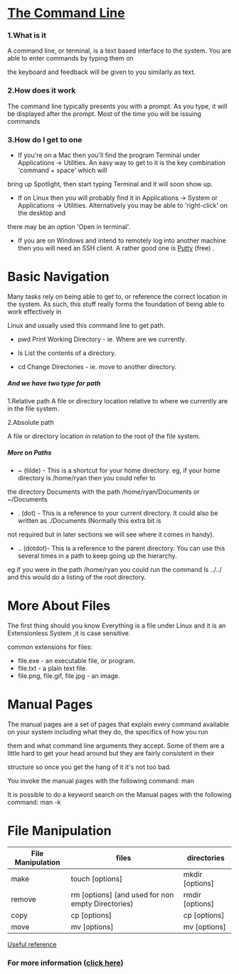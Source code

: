 # [The Command Line]([https://github.com/qais-alsgher/reading-notes/new/main/401](https://github.com/qais-alsgher/reading-notes/blob/main/401/The%20Command%20Line.md))

### 1.What is it

A command line, or terminal, is a text based interface to the system. You are able to enter commands by typing them on

the keyboard and feedback will be given to you similarly as text.

### 2.How does it work 

The command line typically presents you with a prompt. As you type, it will be displayed after the prompt. Most of the time you will be issuing commands

### 3.How do I get to one

- If you're on a Mac then you'll find the program Terminal under Applications -> Utilities. An easy way to get to it is the key combination 'command + space' which will

bring up Spotlight, then start typing Terminal and it will soon show up.

- If on Linux then you will probably find it in Applications -> System or Applications -> Utilities. Alternatively you may be able to 'right-click' on the desktop and

there may be an option 'Open in terminal'.

- If you are on Windows and intend to remotely log into another machine then you will need an SSH client. A rather good one is [Putty](https://www.chiark.greenend.org.uk/~sgtatham/putty/latest.html) (free) .

# Basic Navigation

Many tasks rely on being able to get to, or reference the correct location in the system. As such, this stuff really forms the foundation of being able to work effectively in 

Linux  and usually used this command line to get path. 

- pwd
Print Working Directory - ie. Where are we currently.

- ls
List the contents of a directory.

- cd
Change Directories - ie. move to another directory.

##### And we have two type for path 


1.Relative path
A file or directory location relative to where we currently are in the file system.

2.Absolute path

A file or directory location in relation to the root of the file system.

##### More on Paths

- ~ (tilde) - This is a shortcut for your home directory. eg, if your home directory is /home/ryan then you could refer to 

the directory Documents with the path /home/ryan/Documents or ~/Documents

- . (dot) - This is a reference to your current directory. It could also be written as ./Documents (Normally this extra bit is

not required but in later sections we will see where it comes in handy).

- .. (dotdot)- This is a reference to the parent directory. You can use this several times in a path to keep going up the hierarchy.

eg if you were in the path /home/ryan you could run the command ls ../../ and this would do a listing of the root directory.



# More About Files


The first thing should you know Everything is a file under Linux and it is an Extensionless System ,it is case sensitive.


common extensions for files:

- file.exe - an executable file, or program.
- file.txt - a plain text file.
- file.png, file.gif, file.jpg - an image.


# Manual Pages

The manual pages are a set of pages that explain every command available on your system including what they do, the specifics of how you run 

them and what command line arguments they accept. Some of them are a little hard to get your head around but they are fairly consistent in their

structure so once you get the hang of it it's not too bad.


You invoke the manual pages with the following command:  man <command to look up>

It is possible to do a keyword search on the Manual pages with the following command:  man -k <search term>


# File Manipulation 

| File Manipulation      | files  |directories|
| ----------- | ----------- | ----------- |
|  make      | touch [options] <filename>       | mkdir [options] <Directory> |
| remove |   rm [options] <file>  (and used for non empty Directories)      | rmdir [options] <Directory> |
|copy |   cp [options] <source> <destination> | cp [options] <source> <destination> |
|move |   mv [options] <source> <destination> | mv [options] <source> <destination> |

[Useful reference](https://ryanstutorials.net/linuxtutorial/cheatsheet.php)

### For more information ([click here](https://github.com/qais-alsgher/reading-notes/blob/main/README.md))



